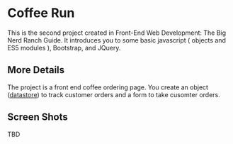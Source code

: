 # Coffee Run

This is the second project created in Front-End Web Development: The Big Nerd Ranch Guide. It introduces you to some basic javascript ( objects and ES5 modules ), Bootstrap, and JQuery. 

## More Details

The project is a front end coffee ordering page. You create an object ([datastore](scripts/datastore.js)) to track customer orders and a form to take cusomter orders.

## Screen Shots

TBD
